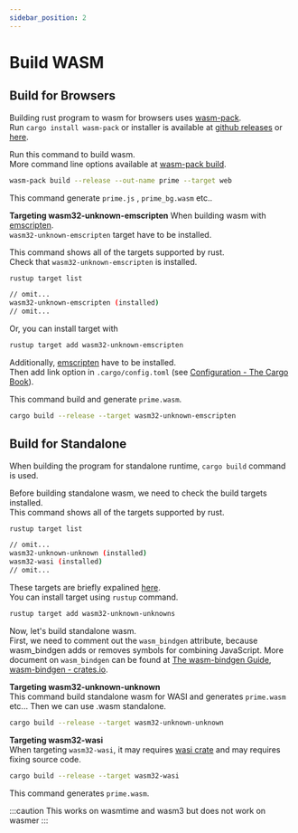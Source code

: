 ```yaml
---
sidebar_position: 2
---
```


# Build WASM

## Build for Browsers

Building rust program to wasm for browsers uses [wasm-pack](https://github.com/rustwasm/wasm-pack).  
Run `cargo install wasm-pack` or installer is available at [github releases](https://github.com/rustwasm/wasm-pack/releases) or [here](https://rustwasm.github.io/wasm-pack/).

Run this command to build wasm.  
More command line options available at [wasm-pack build](https://rustwasm.github.io/docs/wasm-pack/commands/build.html).

```bash title="build wasm"
wasm-pack build --release --out-name prime --target web
```

This command generate `prime.js` , `prime_bg.wasm` etc..

**Targeting wasm32-unknown-emscripten**
When building wasm with [emscripten](https://emscripten.org/).  
`wasm32-unknown-emscripten` target have to be installed.

This command shows all of the targets supported by rust.  
Check that `wasm32-unknown-emscripten` is installed.

```bash title="list all targets"
rustup target list
```

```bash title="targets list ouput"
// omit...
wasm32-unknown-emscripten (installed)
// omit...
```

Or, you can install target with

```bash title="add target"
rustup target add wasm32-unknown-emscripten
```

Additionally, [emscripten](https://emscripten.org/) have to be installed.  
Then add link option in `.cargo/config.toml` (see [Configuration - The Cargo Book](https://doc.rust-lang.org/cargo/reference/config.html)).

This command build and generate `prime.wasm`.

```bash title="build with targeting wasm3-wasi"
cargo build --release --target wasm32-unknown-emscripten
```

## Build for Standalone

When building the program for standalone runtime, `cargo build` command is used.

Before building standalone wasm, we need to check the build targets installed.  
This command shows all of the targets supported by rust.

```bash title="list all targets"
rustup target list
```

```bash title="targets list ouput"
// omit...
wasm32-unknown-unknown (installed)
wasm32-wasi (installed)
// omit...
```

These targets are briefly expalined [here](https://docs.wasmtime.dev/wasm-rust.html).  
You can install target using `rustup` command.

```bash title="add target"
rustup target add wasm32-unknown-unknowns
```

Now, let's build standalone wasm.  
First, we need to comment out the `wasm_bindgen` attribute, because wasm_bindgen adds or removes symbols for combining JavaScript.
More document on `wasm_bindgen` can be found at [The wasm-bindgen Guide](https://rustwasm.github.io/wasm-bindgen/), [wasm-bindgen - crates.io](https://crates.io/crates/wasm-bindgen/).

**Targeting wasm32-unknown-unknown**  
This command build standalone wasm for WASI and generates `prime.wasm` etc...
Then we can use .wasm standalone.

```bash title="build with targeting wasm3-unknown-unknown"
cargo build --release --target wasm32-unknown-unknown
```

**Targeting wasm32-wasi**  
When targeting `wasm32-wasi`, it may requires [wasi crate](https://crates.io/crates/wasi) and may requires fixing source code.

```bash title="build with targeting wasm3-wasi (sample program does not works on wasmer)"
cargo build --release --target wasm32-wasi
```

This command generates `prime.wasm`.  

:::caution
This works on wasmtime and wasm3 but does not work on wasmer
:::